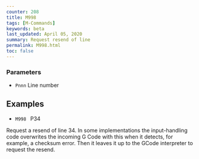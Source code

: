 ```yaml
---
counter: 208
title: M998
tags: [M-Commands] 
keywords: beta 
last_updated: April 05, 2020 
summary: Request resend of line 
permalink: M998.html
toc: false 
---
```



### Parameters

* `Pnnn` Line number

## Examples

* ` M998  ` P34

Request a resend of line 34. In some implementations the input-handling code overwrites the incoming G Code with this when it detects, for example, a checksum error. Then it leaves it up to the GCode interpreter to request the resend.

